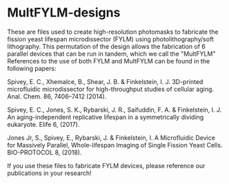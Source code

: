 # MultFYLM-designs
These are files used to create high-resolution photomasks to fabricate the fission yeast lifespan microdissector (FYLM) using photolithography/soft lithography. This permutation of the design allows the fabrication of 6 parallel devices that can be run in tandem, which we call the "MultFYLM" References to the use of both FYLM and MultFYLM can be found in the following papers:

Spivey, E. C., Xhemalce, B., Shear, J. B. & Finkelstein, I. J. 3D-printed microfluidic microdissector for high-throughput studies of cellular aging. Anal. Chem. 86, 7406–7412 (2014).

Spivey, E. C., Jones, S. K., Rybarski, J. R., Saifuddin, F. A. & Finkelstein, I. J. An aging-independent replicative lifespan in a symmetrically dividing eukaryote. Elife 6, (2017).

Jones Jr, S., Spivey, E., Rybarski, J. & Finkelstein, I. A Microfluidic Device for Massively Parallel, Whole-lifespan Imaging of Single Fission Yeast Cells. BIO-PROTOCOL 8, (2018).

If you use these files to fabricate FYLM devices, please reference our publications in your research!
